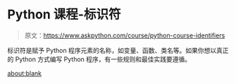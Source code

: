 # Python 课程-标识符

> 原文：<https://www.askpython.com/course/python-course-identifiers>

标识符是赋予 Python 程序元素的名称，如变量、函数、类名等。如果你想以真正的 Python 方式编写 Python 程序，有一些规则和最佳实践要遵循。

<about:blank>
